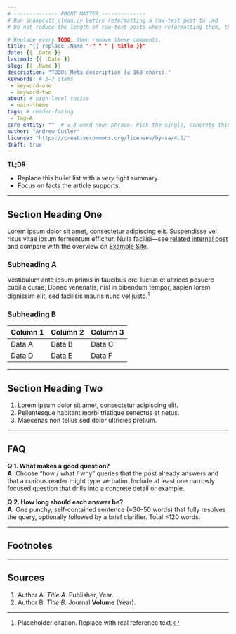 ```yaml
---
# -------------- FRONT MATTER -------------- 
# Run snakecult_clean.py before reformatting a raw-test post to .md
# Do not reduce the length of raw-text posts when reformatting them, though do break up long paragraphs and add bolding/emphasis where appropriate for a mobile-friendly reading experience.

# Replace every TODO, then remove these comments.
title: "{{ replace .Name "-" " " | title }}"
date: {{ .Date }}
lastmod: {{ .Date }}
slug: {{ .Name }}
description: "TODO: Meta description (≤ 160 chars)."
keywords: # 3–7 items
 - keyword-one
 - keyword-two
about: # high-level topics
 - main-theme
tags: # reader-facing
 - Tag-A
core_entity: ""  # ≤ 3-word noun phrase. Pick the single, concrete thing (object/creature/place/person) that best embodies the post and is easy to illustrate—i.e., what you’d put on the magazine cover.
author: "Andrew Cutler"
license: "https://creativecommons.org/licenses/by-sa/4.0/"
draft: true
---
```


**TL;DR**  <!-- ≤ 100 words, 3-7 bullets -->

- Replace this bullet list with a *very* tight summary.
- Focus on facts the article supports.

---

## Section Heading One

Lorem ipsum dolor sit amet, consectetur adipiscing elit. Suspendisse vel risus vitae ipsum fermentum efficitur. Nulla facilisi—see [related internal post](/internal-placeholder/) and compare with the overview on [Example Site](https://example.com/). 

### Subheading A

Vestibulum ante ipsum primis in faucibus orci luctus et ultrices posuere cubilia curae; Donec venenatis, nisl in bibendum tempor, sapien lorem dignissim elit, sed facilisis mauris nunc vel justo.[^1]

### Subheading B

| Column 1 | Column 2 | Column 3 |
|----------|----------|----------|
| Data A | Data B | Data C |
| Data D | Data E | Data F |

---

## Section Heading Two

1. Lorem ipsum dolor sit amet, consectetur adipiscing elit. 
2. Pellentesque habitant morbi tristique senectus et netus. 
3. Maecenas non tellus sed dolor ultricies pretium. 

---

## FAQ <!-- retains FAQPage schema support. Produce 2–5 Q-A pairs. -->

**Q 1. What makes a good question?**  
**A.** Choose “how / what / why” queries that the post already answers and that a curious reader might type verbatim. Include at least one narrowly focused question that drills into a concrete detail or example.

**Q 2. How long should each answer be?**  
**A.** One punchy, self-contained sentence (≈30–50 words) that fully resolves the query, optionally followed by a brief clarifier. Total ≤120 words.

---

## Footnotes

[^1]: Placeholder citation. Replace with real reference text.

---

## Sources

1. Author A. *Title A*. Publisher, Year. 
2. Author B. *Title B*. Journal **Volume** (Year). 